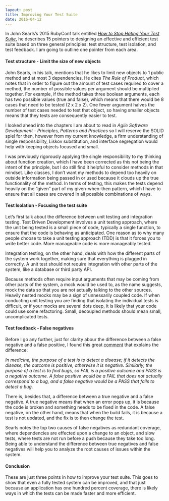 ```yaml
---
layout: post
title: Improving Your Test Suite
date: 2016-04-12
---
```


In John Searls’s 2015 RubyConf talk entitled *[How to Stop Hating Your Test Suite](http://blog.testdouble.com/posts/2015-11-16-how-to-stop-hating-your-tests.html)*, he describes 15 pointers to designing an effective and efficient test suite based on three general principles: test structure, test isolation, and test feedback. I am going to outline one pointer from each area. 


#### Test structure - Limit the size of new objects

John Searls, in his talk, mentions that he likes to limit new objects to 1 public method and at most 3 dependencies. He cites *The Rule of Product*, which notes that in order to figure out the amount of test cases required to cover a method, the number of possible values per argument should be multiplied together. For example, if the method takes three boolean arguments, each has two possible values (true and false), which means that there would be 8 cases that need to be tested (2 x 2 x 2). One fewer argument halves the number of test cases needed to test that object, so having smaller objects means that they tests are consequently easier to test. 

I looked ahead into the chapters I am about to read in *Agile Software Development - Principles, Patterns and Practices* so I will reserve the SOLID spiel for then, however from my current knowledge, a firm understanding of single responsibility, Liskov substitution, and interface segregation would help with keeping objects focused and small. 

I was previously rigorously applying the single responsibility to my thinking about function creation, which I have been corrected as this not being the intent of the principle, but I do still find it helpful to consider methods in that mindset. Like classes, I don’t want my methods to depend too heavily on outside information being passed in or used because it clouds up the true functionality of the method. In terms of testing, this makes the tests depend heavily on the “given” part of my given-when-then pattern, which I have to ensure that all cases are covered in all possible combinations of ways. 


#### Test Isolation - Focusing the test suite

Let’s first talk about the difference between unit testing and integration testing. Test Driven Development involves a unit testing approach, where the unit being tested is a small piece of code, typically a single function, to ensure that the code is behaving as anticipated. One reason as to why many people choose to take a unit testing approach (TDD) is that it forces you to write better code. More manageable code is more manageably tested. 

Integration testing, on the other hand, deals with how the different parts of the system work together, making sure that everything is plugged in correctly. A unit test should not require integration with other parts of the system, like a database or third party API. 

Because methods often require input arguments that may be coming from other parts of the system, a mock would be used to, as the name suggests, mock the data so that you are not actually talking to the other sources. Heavily nested mocks may be a sign of unnessarily coupled code. If when conducting unit testing you are finding that isolating the individual tests is difficult, or if your mocks are several dots deep, it is likely that your code could use some refactoring. Small, decoupled methods should mean small, uncomplicated tests. 


#### Test feedback - False negatives

Before I go any further, just for clarity abour the difference between a false negative and a false positive, I found this great [comment](http://sqa.stackexchange.com/questions/12294/how-do-you-test-your-unit-tests-for-false-negatives) that explains the difference:

*In medicine, the purpose of a test is to detect a disease; if it detects the disease, the outcome is positive, otherwise it is negative. Similarly, the purpose of a test is to find bugs, so FAIL is a positive outcome and PASS is a negative outcome. A false positive would be a FAIL that does not actually correspond to a bug, and a false negative would be a PASS that fails to detect a bug.*

There is, besides that, a difference between a true negative and a false negative. A true negative means that when an error pops up, it is because the code is broken and something needs to be fixed in the code. A false negative, on the other hand, means that when the build fails, it is because a test is not updated, and the fix is to then change the test. 

Searls notes the top two causes of false negatives as redundant coverage, where dependencies are effected upon a change to an object, and slow tests, where tests are not run before a push because they take too long. Being able to understand the difference between true negatives and false negatives will help you to analyze the root causes of issues within the system. 


#### Conclusion

These are just three points in how to improve your test suite. This goes to show that even a fully tested system can be improved, and that just because an application has one hundred percent coverage, there is likely ways in which the tests can be made faster and more efficient.
